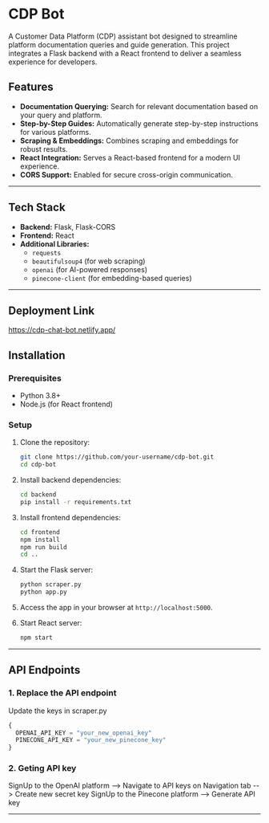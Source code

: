 
# CDP Bot

A Customer Data Platform (CDP) assistant bot designed to streamline platform documentation queries and guide generation. This project integrates a Flask backend with a React frontend to deliver a seamless experience for developers.

## Features

- **Documentation Querying:** Search for relevant documentation based on your query and platform.
- **Step-by-Step Guides:** Automatically generate step-by-step instructions for various platforms.
- **Scraping & Embeddings:** Combines scraping and embeddings for robust results.
- **React Integration:** Serves a React-based frontend for a modern UI experience.
- **CORS Support:** Enabled for secure cross-origin communication.

---

## Tech Stack

- **Backend:** Flask, Flask-CORS
- **Frontend:** React
- **Additional Libraries:** 
  - `requests` 
  - `beautifulsoup4` (for web scraping)
  - `openai` (for AI-powered responses)
  - `pinecone-client` (for embedding-based queries)

---
## Deployment Link
https://cdp-chat-bot.netlify.app/

## Installation

### Prerequisites

- Python 3.8+
- Node.js (for React frontend)

### Setup

1. Clone the repository:
   ```bash
   git clone https://github.com/your-username/cdp-bot.git
   cd cdp-bot
   ```

2. Install backend dependencies:
   ```bash
   cd backend
   pip install -r requirements.txt
   ```

3. Install frontend dependencies:
   ```bash
   cd frontend
   npm install
   npm run build
   cd ..
   ```

4. Start the Flask server:
   ```bash
   python scraper.py
   python app.py
   ```

5. Access the app in your browser at `http://localhost:5000`.

6. Start React server:
   ```bash
   npm start
   ```
---

## API Endpoints

### 1. Replace the API endpoint 
Update the keys in scraper.py
```js
{
  OPENAI_API_KEY = "your_new_openai_key"
  PINECONE_API_KEY = "your_new_pinecone_key"
}
```

### 2. Geting API key 
SignUp to the OpenAI platform --> Navigate to API keys on Navigation tab --> Create new secret key 
SignUp to the Pinecone platform --> Generate API key 

---







